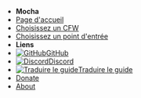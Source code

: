 - **Mocha**
- [Page d'accueil](../introduction)
- [Choisissez un CFW](../cfw-choice)
- [Choisissez un point d'entrée](entrypoint-choice)
- **Liens**
- [![GitHub](https://icongr.am/simple/github.svg?color=808080&size=16)GitHub](https://github.com/hacks-guide/Guide-WiiU)
- [![Discord](https://icongr.am/simple/discord.svg?colored&size=16)Discord](https://discord.gg/C29hYvh)
- [![Traduire le guide](https://icongr.am/material/translate.svg?color=808080&size=16)Traduire le guide](https://hacks-guide.crowdin.com/u/projects/10)
- [Donate](donations)
- [About](../about)